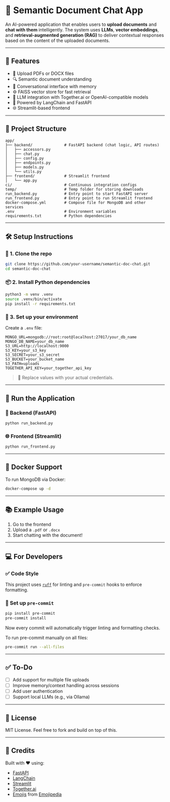 # 🧠 Semantic Document Chat App

An AI-powered application that enables users to **upload documents** and **chat with them** intelligently. The system uses **LLMs**, **vector embeddings**, and **retrieval-augmented generation (RAG)** to deliver contextual responses based on the content of the uploaded documents.

---

## 🚀 Features

- 📄 Upload PDFs or DOCX files  
- 🔍 Semantic document understanding  
- 💬 Conversational interface with memory  
- ⚙️ FAISS vector store for fast retrieval  
- 🤖 LLM integration with Together.ai or OpenAI-compatible models  
- 🧠 Powered by LangChain and FastAPI  
- 🌐 Streamlit-based frontend  

---

## 📁 Project Structure

```
app/
├── backend/              # FastAPI backend (chat logic, API routes)
│   ├── accessors.py
│   ├── chat.py
│   ├── config.py
│   ├── endpoints.py
│   ├── models.py
│   └── utils.py
├── frontend/             # Streamlit frontend
│   └── app.py
ci/                       # Continuous integration configs
temp/                     # Temp folder for storing downloads
run_backend.py            # Entry point to start FastAPI server
run_frontend.py           # Entry point to run Streamlit frontend
docker-compose.yml        # Compose file for MongoDB and other services
.env                      # Environment variables
requirements.txt          # Python dependencies
```

---

## 🛠️ Setup Instructions

### 🔧 1. Clone the repo

```bash
git clone https://github.com/your-username/semantic-doc-chat.git
cd semantic-doc-chat
```

### 📦 2. Install Python dependencies

```bash
python3 -m venv .venv
source .venv/bin/activate
pip install -r requirements.txt
```

### 🧪 3. Set up your environment

Create a `.env` file:

```env
MONGO_URL=mongodb://root:root@localhost:27017/your_db_name
MONGO_DB_NAME=your_db_name
S3_URL=http://localhost:9000
S3_KEY=your_s3_key
S3_SECRET=your_s3_secret
S3_BUCKET=your_bucket_name
S3_PATH=uploads
TOGETHER_API_KEY=your_together_api_key
```

> 🔐 Replace values with your actual credentials.

---

## 🧬 Run the Application

### 🚀 Backend (FastAPI)

```bash
python run_backend.py
```

### 🌐 Frontend (Streamlit)

```bash
python run_frontend.py
```

---

## 🐳 Docker Support

To run MongoDB via Docker:

```bash
docker-compose up -d
```

---

## 📚 Example Usage

1. Go to the frontend  
2. Upload a `.pdf` or `.docx`  
3. Start chatting with the document!  

---

## 💻 For Developers

### ✅ Code Style

This project uses [`ruff`](https://docs.astral.sh/ruff/) for linting and `pre-commit` hooks to enforce formatting.

### 🔧 Set up `pre-commit`

```bash
pip install pre-commit
pre-commit install
```

Now every commit will automatically trigger linting and formatting checks.

To run pre-commit manually on all files:

```bash
pre-commit run --all-files
```

---

## ✅ To-Do

- [ ] Add support for multiple file uploads  
- [ ] Improve memory/context handling across sessions  
- [ ] Add user authentication  
- [ ] Support local LLMs (e.g., via Ollama)

---

## 📄 License

MIT License. Feel free to fork and build on top of this.

---

## 💬 Credits

Built with ❤️ using:
- [FastAPI](https://fastapi.tiangolo.com/)
- [LangChain](https://www.langchain.com/)
- [Streamlit](https://streamlit.io/)
- [Together.ai](https://together.ai/)
- [Emojis](https://emojipedia.org/) from [Emojipedia](https://emojipedia.org/)
